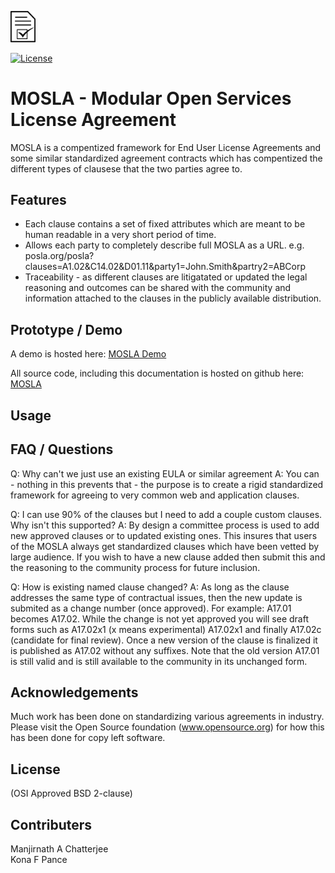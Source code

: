 <a href="https://www.deftio.com/mosla"><img src="./icon/MOSLA.png" width="8%"></img></a><br>

[![License](https://img.shields.io/badge/License-BSD%202--Clause-blue.svg)](https://opensource.org/licenses/BSD-2-Clause)

# MOSLA - Modular Open Services License Agreement

MOSLA is a compentized framework for End User License Agreements and some similar standardized agreement contracts which has compentized the different types of clausese that the two parties agree to.  


## Features

* Each clause contains a set of fixed attributes which are meant to be human readable in a very short period of time.
* Allows each party to completely describe full MOSLA as a URL.  e.g. posla.org/posla?clauses=A1.02&C14.02&D01.11&party1=John.Smith&partry2=ABCorp
* Traceability - as different clauses are litigatated or updated the legal reasoning and outcomes can be shared with the community and information attached to the clauses in the publicly available distribution.


## Prototype / Demo

A demo is hosted here: [MOSLA Demo](./MOSLA.html)  

All source code, including this documentation is hosted on github here: [MOSLA](https://github.com/deftio/mosla)  

## Usage


## FAQ / Questions

Q: Why can't we just use an existing EULA or similar agreement
A: You can - nothing in this prevents that - the purpose is to create a rigid standardized framework for agreeing to very common web and application clauses.

Q: I can use 90% of the clauses but I need to add a couple custom clauses.  Why isn't this supported?
A: By design a committee process is used to add new approved clauses or to updated existing ones.   This insures that users of the MOSLA always get standardized clauses which have been vetted by large audience.  If you wish to have a new clause added then submit this and the reasoning to the community process for future inclusion.

Q: How is existing named clause changed?
A: As long as the clause addresses the same type of contractual issues, then the new update is submited as a change number (once approved).  For example:
	A17.01 becomes A17.02.   While the change is not yet approved you will see draft forms such as A17.02x1 (x means experimental) A17.02x1 and finally A17.02c (candidate for final  review).  Once a new version of the clause is finalized it is published as A17.02 without any suffixes.  Note that the old version A17.01 is still valid and is still available to the community in its unchanged form.  


## Acknowledgements

Much work has been done on standardizing various agreements in industry.  Please visit the Open Source foundation (www.opensource.org) for how this has been done for copy left software.



## License

(OSI Approved BSD 2-clause)

## Contributers

Manjirnath A Chatterjee  
Kona F Pance
